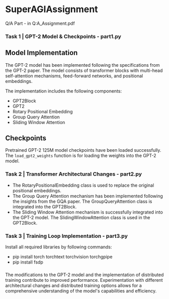 # SuperAGIAssignment

Q/A Part - in Q:A_Assignment.pdf

### Task 1 | GPT-2 Model & Checkpoints - part1.py

## Model Implementation

The GPT-2 model has been implemented following the specifications from the GPT-2 paper. The model consists of transformer blocks with multi-head self-attention mechanisms, feed-forward networks, and positional embeddings.

The implementation includes the following components:

- GPT2Block
- GPT2
- Rotary Positional Embedding
- Group Query Attention
- Sliding Window Attention

## Checkpoints

Pretrained GPT-2 125M model checkpoints have been loaded successfully. The `load_gpt2_weights` function is for loading the weights into the GPT-2 model.

### Task 2 | Transformer Architectural Changes - part2.py

- The RotaryPositionalEmbedding class is used to replace the original positional embeddings.
- The Group Query Attention mechanism has been implemented following the insights from the GQA paper. The GroupQueryAttention class is integrated into the GPT2Block.
- The Sliding Window Attention mechanism is successfully integrated into the GPT-2 model. The SlidingWindowAttention class is used in the GPT2Block.

### Task 3 | Training Loop Implementation - part3.py

Install all required libraries by following commands:
- pip install torch torchtext torchvision torchgpipe
- pip install fsdp


###
The modifications to the GPT-2 model and the implementation of distributed training contribute to improved performance. Experimentation with different architectural changes and distributed training options allows for a comprehensive understanding of the model's capabilities and efficiency.






